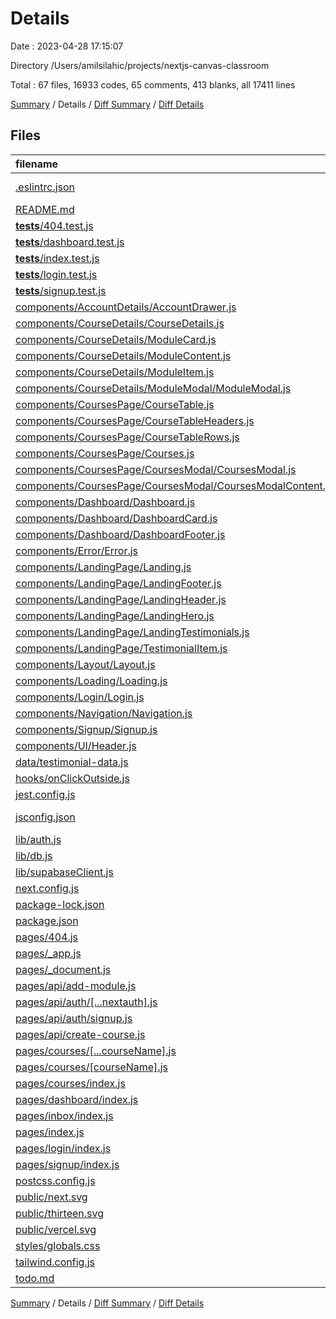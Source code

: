 # Details

Date : 2023-04-28 17:15:07

Directory /Users/amilsilahic/projects/nextjs-canvas-classroom

Total : 67 files,  16933 codes, 65 comments, 413 blanks, all 17411 lines

[Summary](results.md) / Details / [Diff Summary](diff.md) / [Diff Details](diff-details.md)

## Files
| filename | language | code | comment | blank | total |
| :--- | :--- | ---: | ---: | ---: | ---: |
| [.eslintrc.json](/.eslintrc.json) | JSON with Comments | 3 | 0 | 1 | 4 |
| [README.md](/README.md) | Markdown | 22 | 0 | 13 | 35 |
| [__tests__/404.test.js](/__tests__/404.test.js) | JavaScript | 18 | 0 | 10 | 28 |
| [__tests__/dashboard.test.js](/__tests__/dashboard.test.js) | JavaScript | 37 | 0 | 8 | 45 |
| [__tests__/index.test.js](/__tests__/index.test.js) | JavaScript | 13 | 0 | 6 | 19 |
| [__tests__/login.test.js](/__tests__/login.test.js) | JavaScript | 18 | 0 | 10 | 28 |
| [__tests__/signup.test.js](/__tests__/signup.test.js) | JavaScript | 18 | 0 | 9 | 27 |
| [components/AccountDetails/AccountDrawer.js](/components/AccountDetails/AccountDrawer.js) | JavaScript | 31 | 0 | 5 | 36 |
| [components/CourseDetails/CourseDetails.js](/components/CourseDetails/CourseDetails.js) | JavaScript | 82 | 0 | 9 | 91 |
| [components/CourseDetails/ModuleCard.js](/components/CourseDetails/ModuleCard.js) | JavaScript | 175 | 2 | 23 | 200 |
| [components/CourseDetails/ModuleContent.js](/components/CourseDetails/ModuleContent.js) | JavaScript | 55 | 0 | 6 | 61 |
| [components/CourseDetails/ModuleItem.js](/components/CourseDetails/ModuleItem.js) | JavaScript | 40 | 0 | 6 | 46 |
| [components/CourseDetails/ModuleModal/ModuleModal.js](/components/CourseDetails/ModuleModal/ModuleModal.js) | JavaScript | 59 | 1 | 11 | 71 |
| [components/CoursesPage/CourseTable.js](/components/CoursesPage/CourseTable.js) | JavaScript | 23 | 0 | 3 | 26 |
| [components/CoursesPage/CourseTableHeaders.js](/components/CoursesPage/CourseTableHeaders.js) | JavaScript | 25 | 0 | 2 | 27 |
| [components/CoursesPage/CourseTableRows.js](/components/CoursesPage/CourseTableRows.js) | JavaScript | 21 | 0 | 3 | 24 |
| [components/CoursesPage/Courses.js](/components/CoursesPage/Courses.js) | JavaScript | 57 | 0 | 9 | 66 |
| [components/CoursesPage/CoursesModal/CoursesModal.js](/components/CoursesPage/CoursesModal/CoursesModal.js) | JavaScript | 11 | 0 | 3 | 14 |
| [components/CoursesPage/CoursesModal/CoursesModalContent.js](/components/CoursesPage/CoursesModal/CoursesModalContent.js) | JavaScript | 118 | 0 | 12 | 130 |
| [components/Dashboard/Dashboard.js](/components/Dashboard/Dashboard.js) | JavaScript | 64 | 0 | 6 | 70 |
| [components/Dashboard/DashboardCard.js](/components/Dashboard/DashboardCard.js) | JavaScript | 40 | 1 | 6 | 47 |
| [components/Dashboard/DashboardFooter.js](/components/Dashboard/DashboardFooter.js) | JavaScript | 21 | 0 | 3 | 24 |
| [components/Error/Error.js](/components/Error/Error.js) | JavaScript | 26 | 0 | 5 | 31 |
| [components/LandingPage/Landing.js](/components/LandingPage/Landing.js) | JavaScript | 15 | 0 | 3 | 18 |
| [components/LandingPage/LandingFooter.js](/components/LandingPage/LandingFooter.js) | JavaScript | 24 | 0 | 2 | 26 |
| [components/LandingPage/LandingHeader.js](/components/LandingPage/LandingHeader.js) | JavaScript | 33 | 0 | 3 | 36 |
| [components/LandingPage/LandingHero.js](/components/LandingPage/LandingHero.js) | JavaScript | 51 | 0 | 6 | 57 |
| [components/LandingPage/LandingTestimonials.js](/components/LandingPage/LandingTestimonials.js) | JavaScript | 26 | 0 | 3 | 29 |
| [components/LandingPage/TestimonialItem.js](/components/LandingPage/TestimonialItem.js) | JavaScript | 24 | 0 | 5 | 29 |
| [components/Layout/Layout.js](/components/Layout/Layout.js) | JavaScript | 13 | 0 | 3 | 16 |
| [components/Loading/Loading.js](/components/Loading/Loading.js) | JavaScript | 11 | 0 | 2 | 13 |
| [components/Login/Login.js](/components/Login/Login.js) | JavaScript | 112 | 0 | 10 | 122 |
| [components/Navigation/Navigation.js](/components/Navigation/Navigation.js) | JavaScript | 119 | 0 | 11 | 130 |
| [components/Signup/Signup.js](/components/Signup/Signup.js) | JavaScript | 101 | 0 | 11 | 112 |
| [components/UI/Header.js](/components/UI/Header.js) | JavaScript | 4 | 0 | 2 | 6 |
| [data/testimonial-data.js](/data/testimonial-data.js) | JavaScript | 37 | 0 | 1 | 38 |
| [hooks/onClickOutside.js](/hooks/onClickOutside.js) | JavaScript | 17 | 0 | 3 | 20 |
| [jest.config.js](/jest.config.js) | JavaScript | 8 | 7 | 5 | 20 |
| [jsconfig.json](/jsconfig.json) | JSON with Comments | 5 | 4 | 0 | 9 |
| [lib/auth.js](/lib/auth.js) | JavaScript | 9 | 0 | 3 | 12 |
| [lib/db.js](/lib/db.js) | JavaScript | 5 | 0 | 2 | 7 |
| [lib/supabaseClient.js](/lib/supabaseClient.js) | JavaScript | 5 | 0 | 2 | 7 |
| [next.config.js](/next.config.js) | JavaScript | 4 | 1 | 2 | 7 |
| [package-lock.json](/package-lock.json) | JSON | 14,706 | 0 | 1 | 14,707 |
| [package.json](/package.json) | JSON | 40 | 0 | 1 | 41 |
| [pages/404.js](/pages/404.js) | JavaScript | 10 | 0 | 4 | 14 |
| [pages/_app.js](/pages/_app.js) | JavaScript | 61 | 0 | 13 | 74 |
| [pages/_document.js](/pages/_document.js) | JavaScript | 14 | 0 | 2 | 16 |
| [pages/api/add-module.js](/pages/api/add-module.js) | JavaScript | 32 | 0 | 12 | 44 |
| [pages/api/auth/[...nextauth].js](/pages/api/auth/%5B...nextauth%5D.js) | JavaScript | 37 | 0 | 9 | 46 |
| [pages/api/auth/signup.js](/pages/api/auth/signup.js) | JavaScript | 37 | 0 | 13 | 50 |
| [pages/api/create-course.js](/pages/api/create-course.js) | JavaScript | 26 | 0 | 9 | 35 |
| [pages/courses/[...courseName].js](/pages/courses/%5B...courseName%5D.js) | JavaScript | 48 | 4 | 8 | 60 |
| [pages/courses/[courseName].js](/pages/courses/%5BcourseName%5D.js) | JavaScript | 57 | 0 | 14 | 71 |
| [pages/courses/index.js](/pages/courses/index.js) | JavaScript | 53 | 0 | 12 | 65 |
| [pages/dashboard/index.js](/pages/dashboard/index.js) | JavaScript | 44 | 0 | 11 | 55 |
| [pages/inbox/index.js](/pages/inbox/index.js) | JavaScript | 29 | 0 | 6 | 35 |
| [pages/index.js](/pages/index.js) | JavaScript | 16 | 0 | 4 | 20 |
| [pages/login/index.js](/pages/login/index.js) | JavaScript | 29 | 0 | 4 | 33 |
| [pages/signup/index.js](/pages/signup/index.js) | JavaScript | 16 | 0 | 4 | 20 |
| [postcss.config.js](/postcss.config.js) | JavaScript | 6 | 0 | 1 | 7 |
| [public/next.svg](/public/next.svg) | XML | 1 | 0 | 0 | 1 |
| [public/thirteen.svg](/public/thirteen.svg) | XML | 1 | 0 | 0 | 1 |
| [public/vercel.svg](/public/vercel.svg) | XML | 1 | 0 | 0 | 1 |
| [styles/globals.css](/styles/globals.css) | CSS | 30 | 0 | 7 | 37 |
| [tailwind.config.js](/tailwind.config.js) | JavaScript | 23 | 1 | 1 | 25 |
| [todo.md](/todo.md) | Markdown | 16 | 44 | 29 | 89 |

[Summary](results.md) / Details / [Diff Summary](diff.md) / [Diff Details](diff-details.md)